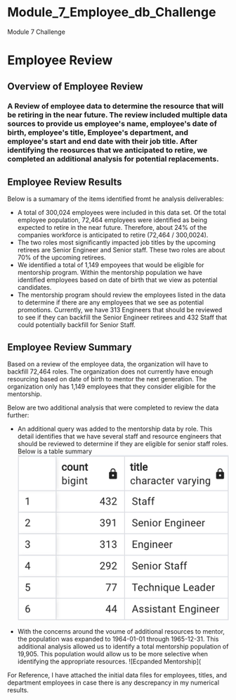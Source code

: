 # Module_7_Employee_db_Challenge
Module 7 Challenge
# Employee Review 

## Overview of Employee Review
### A Review of employee data to determine the resource that will be retiring in the near future. The review included multiple data sources to provide us employee's name, employee's date of birth, employee's title, Employee's department, and employee's start and end date with their job title. After identifying the reosurces that we anticipated to retire, we completed an additional analysis for potential replacements. 

## Employee Review Results
Below is a sumamary of the items identified fromt he analysis deliverables: 
- A total of 300,024 employees were included in this data set. Of the total employee population, 72,464 employees were identified as being expected to retire in the near future. Therefore, about 24% of the companies workforce is anticipated to retire (72,464 / 300,0024). 
- The two roles most significantly impacted job titles by the upcoming retirees are Senior Engineer and Senior staff. These two roles are about 70% of the upcoming retirees. 
- We identified a total of 1,149 empoyees that would be eligible for mentorship program. Within the mentorship population we have identified employees based on date of birth that we view as potential candidates. 
- The mentorship program should review the employees listed in the data to determine if there are any employees that we see as potential promotions. Currently, we have 313 Engineers that should be reviewed to see if they can backfill the Senior Engineer retirees and 432 Staff that could potentially backfill for Senior Staff. 

## Employee Review Summary
Based on a review of the employee data, the organization will have to backfill 72,464 roles. The organization does not currently have enough resourcing based on date of birth to mentor the next generation. The organization only has 1,149 employees that they consider eligible for the mentorship.

Below are two additional analysis that were completed to review the data further: 
- An additional query was added to the mentorship data by role. This detail identifies that we have several staff and resource engineers that should be reviewed to determine if they are eligible for senior staff roles. Below is a table summary
![Role Review](https://github.com/codfjenn/Module_7_Employee_db_Challenge/blob/main/Mentorship_Role.png)

- With the concerns around the voume of additional resources to mentor, the population was expanded to 1964-01-01 through 1965-12-31. This additional analysis allowed us to identify a total mentorship population of 19,905. This population would allow us to be more selective when identifying the appropriate resources. 
![Ecpanded Mentorship](

For Reference, I have attached the initial data files for employees, titles, and department employees in case there is any descrepancy in my numerical results. 
